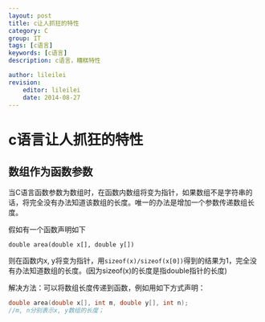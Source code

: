 ```yaml
---
layout: post
title: c让人抓狂的特性
category: C
group: IT
tags: [c语言]
keywords: [c语言]
description: c语言，糟糕特性

author: lileilei
revision:
    editor: lileilei
    date: 2014-08-27
---
```


# c语言让人抓狂的特性

## 数组作为函数参数

当C语言函数参数为数组时，在函数内数组将变为指针，如果数组不是字符串的话，将完全没有办法知道该数组的长度。唯一的办法是增加一个参数传递数组长度。

假如有一个函数声明如下

`double area(double x[], double y[])`

则在函数内x, y将变为指针，用`sizeof(x)/sizeof(x[0])`得到的结果为1，完全没有办法知道数组的长度。(因为sizeof(x)的长度是指double指针的长度)

解决方法：可以将数组长度传递到函数，例如用如下方式声明：

~~~ c
double area(double x[], int m, double y[], int n);
//m, n分别表示x, y数组的长度；
~~~
